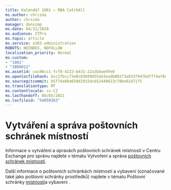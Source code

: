 ```yaml
---
title: Kalendář 1081 – RBA CatchAll
ms.author: chrisda
author: chrisda
manager: dansimp
ms.date: 04/21/2020
ms.audience: ITPro
ms.topic: article
ms.service: o365-administration
ROBOTS: NOINDEX, NOFOLLOW
localization_priority: Normal
ms.custom:
- "1081"
- "3800012"
ms.assetid: cac06cc1-fcf0-4223-b431-22a3b8ae9fe0
ms.openlocfilehash: bcc2fbcc73e0c03b09d55de3eadb00273e83379476dfff4af8e2c758c91230d5
ms.sourcegitcommit: b5f7da89a650d2915dc652449623c78be6247175
ms.translationtype: MT
ms.contentlocale: cs-CZ
ms.lasthandoff: 08/05/2021
ms.locfileid: "54059363"
---
```

# <a name="create-and-manage-room-mailboxes"></a>Vytváření a správa poštovních schránek místností

Informace o vytváření a úpravách poštovních schránek místností v Centru Exchange pro správu najdete v tématu Vytvoření a správa [poštovních schránek místností](https://docs.microsoft.com/Exchange/recipients/room-mailboxes).

Další informace o poštovních schránkách místností a vybavení (označované také jako poštovní schránky prostředků) najdete v tématu Poštovní schránky [místností](https://docs.microsoft.com/microsoft-365/admin/manage/room-and-equipment-mailboxes)a vybavení .
